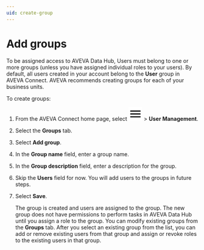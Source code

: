 ```yaml
---
uid: create-group
---
```


# Add groups

To be assigned access to AVEVA Data Hub, Users must belong to one or more groups (unless you have assigned individual roles to your users). By default, all users created in your account belong to the **User** group in AVEVA Connect. AVEVA recommends creating groups for each of your business units.

To create groups:

1. From the AVEVA Connect home page, select ![menu](../../../../../_icons/default/menu.svg) > **User Management**.

1. Select the **Groups** tab.

1. Select **Add group**.

1. In the **Group name** field, enter a group name.

1. In the **Group description** field, enter a description for the group.

1. Skip the **Users** field for now. You will add users to the groups in future steps.

1. Select **Save**.

   The group is created and users are assigned to the group. The new group does not have permissions to perform tasks in AVEVA Data Hub until you assign a role to the group. You can modify existing groups from the **Groups** tab. After you select an existing group from the list, you can add or remove existing users from that group and assign or revoke roles to the existing users in that group.
